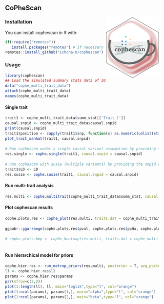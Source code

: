 
## CoPheScan

<!-- badges: start -->
<!-- badges: end -->
<img src="man/figures/logo.png" align="right" height="200" style="float:right; height:200px;">

### Installation

You can install cophescan in R with:

``` r
if(!require("remotes"))
   install.packages("remotes") # if necessary
remotes::install_github("ichcha-m/cophescan")

```

### Usage

``` r
library(cophescan)
## Load the simulated summary stats data of 30 traits
data("cophe_multi_trait_data")
attach(cophe_multi_trait_data)
names(cophe_multi_trait_data)
```

#### Single trait
```r
trait1 <- cophe_multi_trait_data$summ_stat[['Trait_1']]
causal.snpid <- cophe_multi_trait_data$causal.snpid
print(causal.snpid)
trait1$position <- sapply(trait1$snp, function(x) as.numeric(unlist(strsplit(x, "-"))[2]))
plot_trait_manhat(trait1, causal.snpid)

# Run cophescan under a single causal variant assumption by providing the snpid of the known causal variant for trait 1 = causal.snpid
res.single <- cophe.single(trait1, causal.snpid = causal.snpid)

# Run cophescan with susie (multiple variants) by providing the snpid of the known causal variant for trait 1 = causal.snpid
trait1$LD <- LD
res.susie <- cophe.susie(trait1, causal.snpid = causal.snpid)

```

#### Run multi-trait analysis
```r
res.multi <- cophe.multitrait(cophe_multi_trait_data$summ_stat, causal.snpid = causal.snpid, method = 'single')

```

#### Plot cophescan results
```r
cophe.plots.res <- cophe_plot(res.multi, traits.dat = cophe_multi_trait_data$summ_stat, causal.snpid = causal.snpid)

ggpubr::ggarrange(cophe.plots.res$pval, cophe.plots.res$ppHa, cophe.plots.res$ppHc, nrow=1)

# cophe.plots.hmp <- cophe_heatmap(res.multi, traits.dat = cophe_multi_trait_data$summ_stat, causal.snpid = causal.snpid, color=colorRampPalette(rev(RColorBrewer::brewer.pal(n = 9, name ="Greens")))(100))
                                    

```

#### Run hierarchical model for priors
```r
cophe.hier.res <- run_metrop_priors(res.multi, posterior = T, avg_posterior=T, pik=T) 
ll <- cophe.hier.res$ll
params <- cophe.hier.res$params
par(mfrow=c(2,2))
plot(1:length(ll), ll, main="loglik",type="l", col="orange")
plot(1:ncol(params), params[1,], main="alpha",type="l", col="orange")
plot(1:ncol(params), params[2,], main="beta",type="l", col="orange")

```

